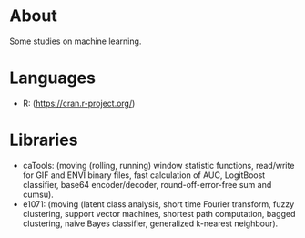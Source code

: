# About

Some studies on machine learning.


# Languages

- R: (https://cran.r-project.org/)
  

# Libraries

- caTools: (moving (rolling, running) window statistic functions, read/write for GIF and ENVI binary files, fast calculation of AUC, LogitBoost classifier, base64 encoder/decoder, round-off-error-free sum and cumsu).
- e1071: (moving (latent class analysis, short time Fourier transform, fuzzy clustering, support vector machines, shortest path computation, bagged clustering, naive Bayes classifier, generalized k-nearest neighbour).
